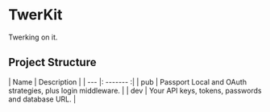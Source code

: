 TwerKit
=======

Twerking on it.


Project Structure
-----------------

| Name | Description |
| --- |: ------- :|
| pub | Passport Local and OAuth strategies, plus login middleware. |
| dev | Your API keys, tokens, passwords and database URL.          |
